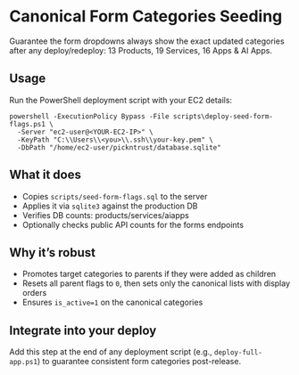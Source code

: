 # Canonical Form Categories Seeding

Guarantee the form dropdowns always show the exact updated categories after any deploy/redeploy: 13 Products, 19 Services, 16 Apps & AI Apps.

## Usage

Run the PowerShell deployment script with your EC2 details:

```
powershell -ExecutionPolicy Bypass -File scripts\deploy-seed-form-flags.ps1 \
  -Server "ec2-user@<YOUR-EC2-IP>" \
  -KeyPath "C:\\Users\\<you>\\.ssh\\your-key.pem" \
  -DbPath "/home/ec2-user/pickntrust/database.sqlite"
```

## What it does

- Copies `scripts/seed-form-flags.sql` to the server
- Applies it via `sqlite3` against the production DB
- Verifies DB counts: products/services/aiapps
- Optionally checks public API counts for the forms endpoints

## Why it’s robust

- Promotes target categories to parents if they were added as children
- Resets all parent flags to `0`, then sets only the canonical lists with display orders
- Ensures `is_active=1` on the canonical categories

## Integrate into your deploy

Add this step at the end of any deployment script (e.g., `deploy-full-app.ps1`) to guarantee consistent form categories post-release.